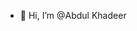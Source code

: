 - 👋 Hi, I’m @Abdul Khadeer

<!---
Abdul-khadeer-2404/Abdul-khadeer-2404 is a ✨ special ✨ repository because its `README.md` (this file) appears on your GitHub profile.
You can click the Preview link to take a look at your changes.
--->
